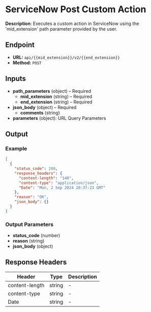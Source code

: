 # ServiceNow Post Custom Action

**Description**: Executes a custom action in ServiceNow using the 'mid_extension' path parameter provided by the user.

## Endpoint

- **URL:** `api/{{mid_extension}}/v2/{{end_extension}}`
- **Method:** `POST`
## Inputs

- **path_parameters** (object) – Required
  - **mid_extension** (string) – Required
  - **end_extension** (string) – Required
- **json_body** (object) – Required
  - **comments** (string)
- **parameters** (object): URL Query Parameters
## Output

### Example

```json
[
  {
    "status_code": 200,
    "response_headers": {
      "content-length": "140",
      "content-type": "application/json",
      "Date": "Mon, 2 Sep 2024 20:37:23 GMT"
    },
    "reason": "OK",
    "json_body": {}
  }
]
```
### Output Parameters

- **status_code** (number)
- **reason** (string)
- **json_body** (object)
## Response Headers

| Header | Type | Description |
|--------|------|-------------|
| content-length | string | - |
| content-type | string | - |
| Date | string | - |